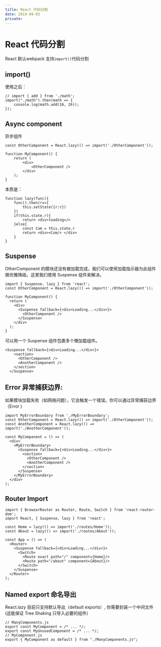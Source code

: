 ```yaml
---
title: React 代码分割
date: 2019-09-03
private:
---
```

# React 代码分割
React 默认webpack 支持`import()`代码分割

## import()
使用之后：

    // import { add } from './math';
    import("./math").then(math => {
        console.log(math.add(16, 26));
    });

## Async component
异步组件

    const OtherComponent = React.lazy(() => import('./OtherComponent'));

    function MyComponent() {
        return (
            <div>
                <OtherComponent />
            </div>
        );
    }

本质是：

    function lazy(func){
        func().then(r=>{
            this.setState({r:r})
        })
        if(this.state.r){
            return <div>loading</>
        }else{
            const Com = this.state.r
            return <div><Com/> </div>
        }
    }


## Suspense
OtherComponent 的模块还没有被加载完成，我们可以使用加载指示器为此组件做优雅降级。这里我们使用 Suspense 组件来解决。

    import { Suspense, lazy } from 'react';
    const OtherComponent = React.lazy(() => import('./OtherComponent'));

    function MyComponent() {
      return (
        <div>
          <Suspense fallback={<div>Loading...</div>}>
            <OtherComponent />
          </Suspense>
        </div>
      );
    }

可以用一个 Suspense 组件包裹多个懒加载组件。

    <Suspense fallback={<div>Loading...</div>}>
        <section>
          <OtherComponent />
          <AnotherComponent />
        </section>
      </Suspense>

## Error 异常捕获边界:
如果模块加载失败（如网络问题），它会触发一个错误。你可以通过异常捕获边界（Error )

    import MyErrorBoundary from './MyErrorBoundary';
    const OtherComponent = React.lazy(() => import('./OtherComponent'));
    const AnotherComponent = React.lazy(() => import('./AnotherComponent'));

    const MyComponent = () => (
      <div>
        <MyErrorBoundary>
          <Suspense fallback={<div>Loading...</div>}>
            <section>
              <OtherComponent />
              <AnotherComponent />
            </section>
          </Suspense>
        </MyErrorBoundary>
      </div>
    );

## Router Import 
    import { BrowserRouter as Router, Route, Switch } from 'react-router-dom';
    import React, { Suspense, lazy } from 'react';

    const Home = lazy(() => import('./routes/Home'));
    const About = lazy(() => import('./routes/About'));

    const App = () => (
      <Router>
        <Suspense fallback={<div>Loading...</div>}>
          <Switch>
            <Route exact path="/" component={Home}/>
            <Route path="/about" component={About}/>
          </Switch>
        </Suspense>
      </Router>
    );

## Named export 命名导出
React.lazy 目前只支持默认导出（default exports）, 你需要封装一个中间文件(这能保证 Tree Shaking 只导入必要的组件)

    // ManyComponents.js
    export const MyComponent = /* ... */;
    export const MyUnusedComponent = /* ... */;
    // MyComponent.js
    export { MyComponent as default } from "./ManyComponents.js";